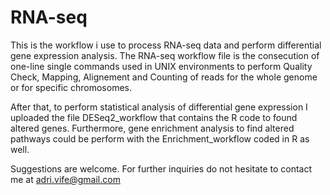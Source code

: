 # RNA-seq
This is the workflow i use to process RNA-seq data and perform differential gene expression analysis. 
The RNA-seq workflow file is the consecution of one-line single commands used in UNIX environments to perform Quality Check, Mapping, Alignement and Counting of reads for the whole genome or for specific chromosomes. 


After that, to perform statistical analysis of differential gene expression I uploaded the file DESeq2_workflow that contains the R code to found altered genes. Furthermore, gene enrichment analysis to find altered pathways could be perform with the Enrichment_workflow coded in R as well. 


Suggestions are welcome. 
For further inquiries do not hesitate to contact me at adri.vife@gmail.com
